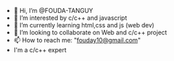 - 👋 Hi, I’m @FOUDA-TANGUY
- 👀 I’m interested by c/c++ and javascript 
- 🌱 I’m currently learning html,css and js (web dev)
- 💞️ I’m looking to collaborate on Web and c/c++ project
- 📫 How to reach me: "fouday10@gmail.com" 
- I'm a c/c++ expert

<!---
FOUDA-TANGUY/FOUDA-TANGUY is a ✨ special ✨ repository because its `README.md` (this file) appears on your GitHub profile.
You can click the Preview link to take a look at your changes.
--->
